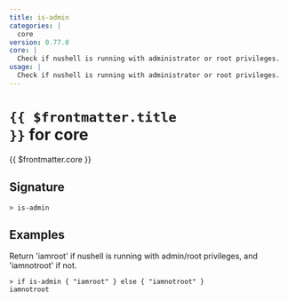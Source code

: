 ```yaml
---
title: is-admin
categories: |
  core
version: 0.77.0
core: |
  Check if nushell is running with administrator or root privileges.
usage: |
  Check if nushell is running with administrator or root privileges.
---
```


# <code>{{ $frontmatter.title }}</code> for core

<div class='command-title'>{{ $frontmatter.core }}</div>

## Signature

```> is-admin ```

## Examples

Return 'iamroot' if nushell is running with admin/root privileges, and 'iamnotroot' if not.
```shell
> if is-admin { "iamroot" } else { "iamnotroot" }
iamnotroot
```
